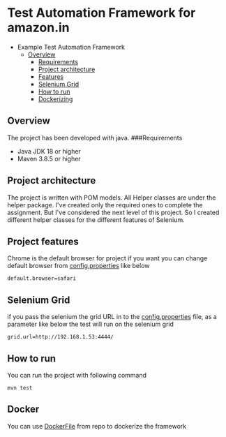 # Test Automation Framework for amazon.in

- Example Test Automation Framework
    * [Overview](#overview)
        + [Requirements](#requirements)
        + [Project architecture](#architecture)
        + [Features](#features)
        + [Selenium Grid](#grid)
        + [How to run](#run)
        + [Dockerizing](#docker)


<a name="overview"></a>

## Overview

The project has been developed with java.
<a name="requirements"></a>
###Requirements
- Java JDK 18 or higher
- Maven 3.8.5 or higher

<a name="architecture"></a>
## Project architecture

The project is written with POM models. All Helper classes are under the helper package. I've created only the required ones to complete the assignment.
But I've considered the next level of this project. So I created different helper classes for the different features of Selenium.

<a name="features"></a>
## Project features

Chrome is the default browser for project if you want you can change default browser from [config.properties](https://github.com/serhatozdursun/in.amozon.test.project/blob/master/src/main/resources/config.properties) like below
```
default.browser=safari
```

<a name="grid"></a>
## Selenium Grid
if you pass the selenium the grid URL in to the [config.properties](https://github.com/serhatozdursun/in.amozon.test.project/blob/master/src/main/resources/config.properties) file, as a parameter like below the test will run on the selenium grid

```
grid.url=http://192.168.1.53:4444/
```
<a name="run"></a>
## How to run

You can run the project with following command
```
mvn test
```

<a name="docker"></a>
## Docker
You can use [DockerFile](https://github.com/serhatozdursun/in.amozon.test.project/blob/master/DockerFile) from repo to dockerize the framework
